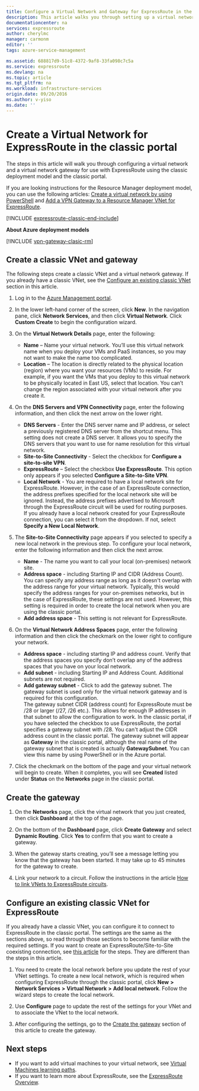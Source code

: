 ```yaml
---
title: Configure a Virtual Network and Gateway for ExpressRoute in the classic portal | Microsoft Docs
description: This article walks you through setting up a virtual network for ExpressRoute using the classic deployment model and the classic portal.
documentationcenter: na
services: expressroute
author: cherylmc
manager: carmonm
editor: ''
tags: azure-service-management

ms.assetid: 688817d9-51c8-4372-9af8-33fa098c7c5a
ms.service: expressroute
ms.devlang: na
ms.topic: article
ms.tgt_pltfrm: na
ms.workload: infrastructure-services
origin.date: 09/20/2016
ms.author: v-yiso
ms.date: ''
---
```

# Create a Virtual Network for ExpressRoute in the classic portal
The steps in this article will walk you through configuring a virtual network and a virtual network gateway for use with ExpressRoute using the classic deployment model and the classic portal.

If you are looking instructions for the Resource Manager deployment model, you can use the following articles: [Create a virtual network by using PowerShell](../virtual-network/virtual-networks-create-vnet-arm-ps.md) and [Add a VPN Gateway to a Resource Manager VNet for ExpressRoute](./expressroute-howto-add-gateway-resource-manager.md).

[!INCLUDE [expressroute-classic-end-include](../../includes/expressroute-classic-end-include.md)]

**About Azure deployment models**

[!INCLUDE [vpn-gateway-clasic-rm](../../includes/vpn-gateway-classic-rm-include.md)] 

## Create a classic VNet and gateway

The following steps create a classic VNet and a virtual network gateway. If you already have a classic VNet, see the [Configure an existing classic VNet](#config) section in this article.

1. Log in to the [Azure Management portal](http://manage.windowsazure.cn).

2. In the lower left-hand corner of the screen, click **New**. In the navigation pane, click **Network Services**, and then click **Virtual Network**. Click **Custom Create** to begin the configuration wizard.

3. On the **Virtual Network Details** page, enter the following:

    - **Name** – Name your virtual network. You’ll use this virtual network name when you deploy your VMs and PaaS instances, so you may not want to make the name too complicated.
    - **Location** – The location is directly related to the physical location (region) where you want your resources (VMs) to reside. For example, if you want the VMs that you deploy to this virtual network to be physically located in East US, select that location. You can’t change the region associated with your virtual network after you create it.

4. On the **DNS Servers and VPN Connectivity** page, enter the following information, and then click the next arrow on the lower right. 

    - **DNS Servers** - Enter the DNS server name and IP address, or select a previously registered DNS server from the shortcut menu. This setting does not create a DNS server. It allows you to specify the DNS servers that you want to use for name resolution for this virtual network.
    - **Site-to-Site Connectivity** - Select the checkbox for **Configure a site-to-site VPN**.
    - **ExpressRoute** – Select the checkbox **Use ExpressRoute**. This option only appears if you selected **Configure a Site-to-Site VPN**.
    - **Local Network** - You are required to have a local network site for ExpressRoute. However, in the case of an ExpressRoute connection, the address prefixes specified for the local network site will be ignored. Instead, the address prefixes advertised to Microsoft through the ExpressRoute circuit will be used for routing purposes.<BR>If you already have a local network created for your ExpressRoute connection, you can select it from the dropdown. If not, select **Specify a New Local Network**.

5. The **Site-to-Site Connectivity** page appears if you selected to specify a new local network in the previous step. To configure your local network, enter the following information and then click the next arrow. 

    - **Name** - The name you want to call your local (on-premises) network site.
    - **Address space** - including Starting IP and CIDR (Address Count). You can specify any address range as long as it doesn't overlap with the address range for your virtual network. Typically, this would specify the address ranges for your on-premises networks, but in the case of ExpressRoute, these settings are not used. However, this setting is required in order to create the local network when you are using the classic portal.
    - **Add address space** - This setting is not relevant for ExpressRoute.

6. On the **Virtual Network Address Spaces** page, enter the following information and then click the checkmark on the lower right to configure your network. 

    - **Address space** - including starting IP and address count. Verify that the address spaces you specify don’t overlap any of the address spaces that you have on your local network.
    - **Add subnet** - including Starting IP and Address Count. Additional subnets are not required.
    - **Add gateway subnet** - Click to add the gateway subnet. The gateway subnet is used only for the virtual network gateway and is required for this configuration.<BR>The gateway subnet CIDR (address count) for ExpressRoute must be /28 or larger (/27, /26 etc.). This allows for enough IP addresses in that subnet to allow the configuration to work. In the classic portal, if you have selected the checkbox to use ExpressRoute, the portal specifies a gateway subnet with /28.  You can't adjust the CIDR address count in the classic portal. The gateway subnet will appear as **Gateway** in the classic portal, although the real name of the gateway subnet that is created is actually **GatewaySubnet**. You can view this name by using PowerShell or in the Azure portal.

7. Click the checkmark on the bottom of the page and your virtual network will begin to create. When it completes, you will see **Created** listed under **Status** on the **Networks** page in the classic portal.

## <a name="gw"></a>Create the gateway

1. On the **Networks** page, click the virtual network that you just created, then click **Dashboard** at the top of the page.

2. On the bottom of the **Dashboard** page, click **Create Gateway** and select **Dynamic Routing**. Click **Yes** to confirm that you want to create a gateway.

3. When the gateway starts creating, you’ll see a message letting you know that the gateway has been started. It may take up to 45 minutes for the gateway to create.

4. Link your network to a circuit. Follow the instructions in the article [How to link VNets to ExpressRoute circuits](expressroute-howto-linkvnet-classic.md).

## <a name="config"></a>Configure an existing classic VNet for ExpressRoute

If you already have a classic VNet, you can configure it to connect to ExpressRoute in the classic portal. The settings are the same as the sections above, so read through those sections to become familiar with the required settings. If you want to create an ExpressRoute/Site-to-Site coexisting connection, see [this article](./expressroute-howto-coexist-classic.md) for the steps. They are different than the steps in this article.

1. You need to create the local network before you update the rest of your VNet settings. To create a new local network, which is required when configuring ExpressRoute through the classic portal, click **New** **>** **Network Services** **>** **Virtual Network** **>** **Add local network**. Follow the wizard steps to create the local network.

2. Use **Configure** page to update the rest of the settings for your VNet and to associate the VNet to the local network.

3. After configuring the settings, go to the [Create the gateway](#gw) section of this article to create the gateway.

## Next steps

- If you want to add virtual machines to your virtual network, see [Virtual Machines learning paths](https://azure.microsoft.com/documentation/learning-paths/virtual-machines/).
- If you want to learn more about ExpressRoute, see the [ExpressRoute Overview](./expressroute-introduction.md).